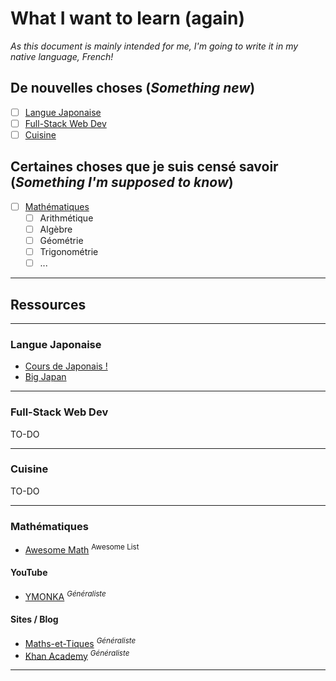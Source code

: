 # What I want to learn (again)

_As this document is mainly intended for me, I'm going to write it in my native language, French!_

## De nouvelles choses (_Something new_)

- [ ] [Langue Japonaise](#langue-japonaise)
- [ ] [Full-Stack Web Dev](#full-stack-web-dev)
- [ ] [Cuisine](#cuisine)

## Certaines choses que je suis censé savoir (_Something I'm supposed to know_)

- [ ] [Mathématiques](#mathématiques)
  - [ ] Arithmétique
  - [ ] Algèbre
  - [ ] Géométrie
  - [ ] Trigonométrie
  - [ ] ...

----

## Ressources

----

### Langue Japonaise

- [Cours de Japonais !](https://www.youtube.com/c/CoursdejaponaisFR/videos)
- [Big Japan](https://bigjapan.teachizy.fr/mon-espace)

----

### Full-Stack Web Dev

TO-DO

----

### Cuisine

TO-DO

----

### Mathématiques

- [Awesome Math](https://github.com/rossant/awesome-math) <sup>Awesome List</sup>

#### YouTube

- [YMONKA](https://www.youtube.com/@YMONKA) <sup>_Généraliste_</sup>

#### Sites / Blog

- [Maths-et-Tiques](https://www.maths-et-tiques.fr/) <sup>_Généraliste_</sup>
- [Khan Academy](https://fr.khanacademy.org/) <sup>_Généraliste_</sup>

----
